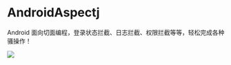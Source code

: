 # AndroidAspectj
Android 面向切面编程，登录状态拦截、日志拦截、权限拦截等等，轻松完成各种骚操作！

[![](https://jitpack.io/v/FPhoenixCorneaE/PhoenixAspectj.svg)](https://jitpack.io/#FPhoenixCorneaE/PhoenixAspectj)

